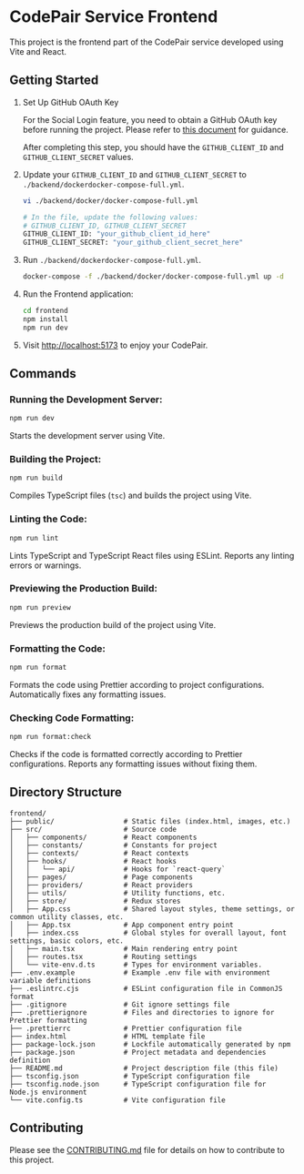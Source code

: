 # CodePair Service Frontend

This project is the frontend part of the CodePair service developed using Vite and React.

## Getting Started

1. Set Up GitHub OAuth Key

    For the Social Login feature, you need to obtain a GitHub OAuth key before running the project. Please refer to [this document](../docs/1_Set_Up_GitHub_OAuth_Key.md) for guidance.

    After completing this step, you should have the `GITHUB_CLIENT_ID` and `GITHUB_CLIENT_SECRET` values.

2. Update your `GITHUB_CLIENT_ID` and `GITHUB_CLIENT_SECRET` to `./backend/dockerdocker-compose-full.yml`.

    ```bash
    vi ./backend/docker/docker-compose-full.yml

    # In the file, update the following values:
    # GITHUB_CLIENT_ID, GITHUB_CLIENT_SECRET
    GITHUB_CLIENT_ID: "your_github_client_id_here"
    GITHUB_CLIENT_SECRET: "your_github_client_secret_here"
    ```

3. Run `./backend/dockerdocker-compose-full.yml`.

    ```bash
    docker-compose -f ./backend/docker/docker-compose-full.yml up -d
    ```

4. Run the Frontend application:

    ```bash
    cd frontend
    npm install
    npm run dev
    ```

5. Visit [http://localhost:5173](http://localhost:5173) to enjoy your CodePair.

## Commands

### Running the Development Server:

```bash
npm run dev
```

Starts the development server using Vite.

### Building the Project:

```bash
npm run build
```

Compiles TypeScript files (`tsc`) and builds the project using Vite.

### Linting the Code:

```bash
npm run lint
```

Lints TypeScript and TypeScript React files using ESLint. Reports any linting errors or warnings.

### Previewing the Production Build:

```bash
npm run preview
```

Previews the production build of the project using Vite.

### Formatting the Code:

```bash
npm run format
```

Formats the code using Prettier according to project configurations. Automatically fixes any formatting issues.

### Checking Code Formatting:

```bash
npm run format:check
```

Checks if the code is formatted correctly according to Prettier configurations. Reports any formatting issues without fixing them.

## Directory Structure

```
frontend/
├── public/                 # Static files (index.html, images, etc.)
├── src/                    # Source code
│   ├── components/         # React components
│   ├── constants/          # Constants for project
│   ├── contexts/           # React contexts
│   ├── hooks/              # React hooks
│   │   └── api/            # Hooks for `react-query`
│   ├── pages/              # Page components
│   ├── providers/          # React providers
│   ├── utils/              # Utility functions, etc.
│   ├── store/              # Redux stores
│   ├── App.css             # Shared layout styles, theme settings, or common utility classes, etc.
│   ├── App.tsx             # App component entry point
│   ├── index.css           # Global styles for overall layout, font settings, basic colors, etc.
│   ├── main.tsx            # Main rendering entry point
│   ├── routes.tsx          # Routing settings
│   └── vite-env.d.ts       # Types for environment variables.
├── .env.example            # Example .env file with environment variable definitions
├── .eslintrc.cjs           # ESLint configuration file in CommonJS format
├── .gitignore              # Git ignore settings file
├── .prettierignore         # Files and directories to ignore for Prettier formatting
├── .prettierrc             # Prettier configuration file
├── index.html              # HTML template file
├── package-lock.json       # Lockfile automatically generated by npm
├── package.json            # Project metadata and dependencies definition
├── README.md               # Project description file (this file)
├── tsconfig.json           # TypeScript configuration file
├── tsconfig.node.json      # TypeScript configuration file for Node.js environment
└── vite.config.ts          # Vite configuration file
```

## Contributing

Please see the [CONTRIBUTING.md](../CONTRIBUTING.md) file for details on how to contribute to this project.
